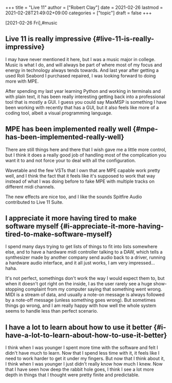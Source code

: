 +++
title = "Live 11"
author = ["Robert Clay"]
date = 2021-02-26
lastmod = 2021-02-28T21:49:02+09:00
categories = ["topic"]
draft = false
+++

<span class="timestamp-wrapper"><span class="timestamp">[2021-02-26 Fri]</span></span>,#music


## Live 11 is really impressive {#live-11-is-really-impressive}

I may have never mentioned it here, but I was a music major in college. Music is
what I do, and will always be part of where most of my focus and energy in
technology always tends towards. And last year after getting a used Roli Seabord
I purchased repaired, I was looking forward to doing more with MPE.

After spending my last year learning Python and working in terminals and with
plain text, it has been really interesting getting back into a professional tool
that is mostly a GUI. I guess you could say MaxMSP is something I have been
working with recently that has a GUI, but it also feels like more of a coding
tool, albeit a visual programming language.


## MPE has been implemented really well {#mpe-has-been-implemented-really-well}

There are still things here and there that I wish gave me a little more control,
but I think it does a really good job of handling most of the complication you
want it to and not force your to deal with all the configuration.

Wavetable and the few VSTs that I own that are MPE capable work pretty well, and
I think the fact that it feels like it's supposed to work that way instead of
what I was doing before to fake MPE with multiple tracks on different midi
channels.

The new effects are nice too, and I like the sounds Spitfire Audio contributed
to Live 11 Suite.


## I appreciate it more having tired to make software myself {#i-appreciate-it-more-having-tired-to-make-software-myself}

I spend many days trying to get lists of things to fit into lists somewhere else,
and to have a hardware midi controller talking to a DAW, which tells a
synthesizer made by another company send audio back to a driver, running a
hardware audio interface, and it all just works, I am very impressed... haha.

It's not perfect, somethings don't work the way I would expect them to, but when
it doesn't got right on the inside, I as the user rarely see a huge
show-stopping complaint from my computer saying that something went wrong. MIDI
is a stream of data, and usually a note-on message is always followed by a
note-off message (unless something goes wrong). But sometimes things go wrong,
and I am really happy with how well the whole system seems to handle less than
perfect scenario.


## I have a lot to learn about how to use it better {#i-have-a-lot-to-learn-about-how-to-use-it-better}

I think when I was younger I spent more time with the software and felt I didn't
have much to learn. Now that I spend less time with it, it feels like I need to
work harder to get it under my fingers. But now that I think about it, I think
when I was younger I just didn't really know how much I knew. Now that I have
seen how deep the rabbit hole goes, I think I see a lot more depth in things
that I thought were pretty finite and predictable.
